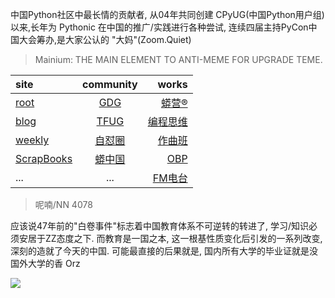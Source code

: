 中国Python社区中最长情的贡献者, 从04年共同创建 CPyUG(中国Python用户组)以来,长年为 Pythonic 在中国的推广/实践进行各种尝试, 连续四届主持PyCon中国大会筹办,是大家公认的 "大妈"(Zoom.Quiet)

> Mainium: THE MAIN ELEMENT TO ANTI-MEME FOR UPGRADE TEME.

| site | community | works |
| :-----| :----: | ----: |
| [root](http://zoomquiet.io/) | [GDG](https://blog.zhgdg.org/) | [蟒营®](https://doc.101.camp/) |
| [blog](https://blog.zoomquiet.io/pages/zoomquiet.html) | [TFUG](http://zh.tfug.world/) | [编程思维](https://py.101.camp/) |
| [weekly](http://weekly.pychina.org/) | [自怼圈](https://du.101.camp/) | [作曲班](https://mu.101.camp/) |
| [ScrapBooks](https://zoomquiet.io/collection.html) | [蟒中国](https://pychina.org/) | [OBP](https://zoomquiet.io/obp/index.html) |
| ... | ... | [FM电台](https://fm.101.camp/) |


> ​呢喃/NN 4078

应该说47年前的"白卷事件"标志着中国教育体系不可逆转的转进了,
学习/知识必须安居于ZZ态度之下.
而教育是一国之本,
这一根基性质变化后引发的一系列改变,
深刻的造就了今天的中国.
可能最直接的后果就是,
国内所有大学的毕业证就是没国外大学的香
Orz

![](http://ydlj.zoomquiet.top/ipic/2020-07-18-zq42-today-card-2007.019.jpeg?imageView2/2/w/420)
